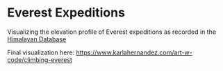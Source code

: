 # Everest Expeditions
Visualizing the elevation profile of Everest expeditions as recorded in the [Himalayan Database](https://himalayandatabase.com/)

Final visualization here: https://www.karlahernandez.com/art-w-code/climbing-everest
